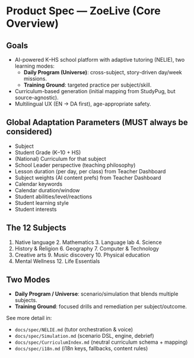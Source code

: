 # Product Spec — ZoeLive (Core Overview)

## Goals
- AI-powered K–HS school platform with adaptive tutoring (NELIE), two learning modes:
  - **Daily Program (Universe)**: cross-subject, story-driven day/week missions.
  - **Training Ground**: targeted practice per subject/skill.
- Curriculum-based generation (initial mapping from StudyPug, but source-agnostic).
- Multilingual UX (EN → DA first), age-appropriate safety.

## Global Adaptation Parameters (MUST always be considered)
- Subject
- Student Grade (K–10 + HS)
- (National) Curriculum for that subject
- School Leader perspective (teaching philosophy)
- Lesson duration (per day, per class) from Teacher Dashboard
- Subject weights (AI content prefs) from Teacher Dashboard
- Calendar keywords
- Calendar duration/window
- Student abilities/level/reactions
- Student learning style
- Student interests

## The 12 Subjects
1. Native language  2. Mathematics  3. Language lab  4. Science  
5. History & Religion  6. Geography  7. Computer & Technology  
8. Creative arts  9. Music discovery  10. Physical education  
11. Mental Wellness  12. Life Essentials

## Two Modes
- **Daily Program / Universe**: scenario/simulation that blends multiple subjects.
- **Training Ground**: focused drills and remediation per subject/outcome.

See more detail in:
- `docs/spec/NELIE.md` (tutor orchestration & voice)
- `docs/spec/Simulation.md` (scenario DSL, engine, debrief)
- `docs/spec/CurriculumIndex.md` (neutral curriculum schema + mapping)
- `docs/spec/i18n.md` (i18n keys, fallbacks, content rules)
